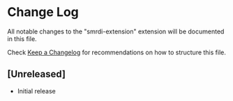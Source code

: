 # Change Log

All notable changes to the "smrdi-extension" extension will be documented in this file.

Check [Keep a Changelog](http://keepachangelog.com/) for recommendations on how to structure this file.

## [Unreleased]

- Initial release
